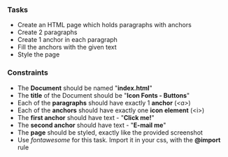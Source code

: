 ### Tasks
 * Create an HTML page which holds paragraphs with anchors
 * Create 2 paragraphs
 * Create 1 anchor in each paragraph
 * Fill the anchors with the given text
 * Style the page

### Constraints
 * The **Document** should be named "**index.html**"
 * The **title** of the Document should be "**Icon Fonts - Buttons**"
 * Each of the **paragraphs** should have exactly 1 **anchor** (_&lt;a&gt;_)
 * Each of the **anchors** should have exactly one **icon element** (&lt;i&gt;)
 * The **first anchor** should have text - "**Click me!**"
 * The **second anchor** should have text - "**E-mail me**"
 * The **page** should be styled, exactly like the provided screenshot
 * Use _fontawesome_ for this task. Import it in your css, with the **@import** rule
